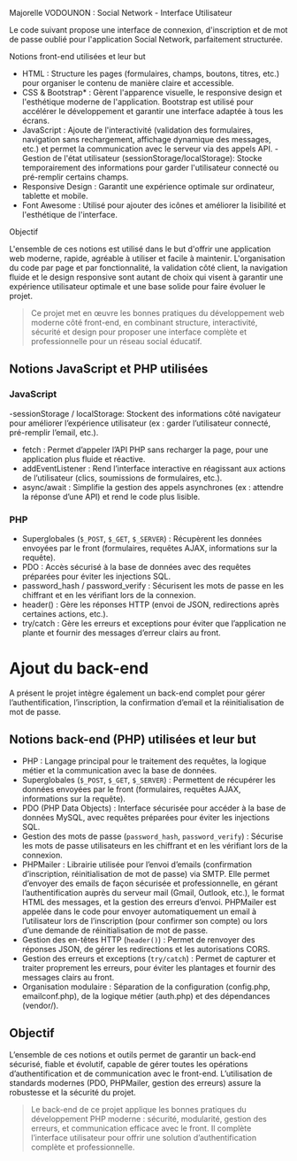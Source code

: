 Majorelle VODOUNON :  Social Network - Interface Utilisateur

Le code suivant propose une interface de connexion, d'inscription et de mot de passe oublié pour l'application Social Network, parfaitement structurée.

 Notions front-end utilisées et leur but

- HTML : Structure les pages (formulaires, champs, boutons, titres, etc.) pour organiser le contenu de manière claire et accessible.
- CSS & Bootstrap* : Gèrent l'apparence visuelle, le responsive design et l'esthétique moderne de l'application. Bootstrap est utilisé pour accélérer le développement et garantir une interface adaptée à tous les écrans.
- JavaScript : Ajoute de l'interactivité (validation des formulaires, navigation sans rechargement, affichage dynamique des messages, etc.) et permet la communication avec le serveur via des appels API.
-Gestion de l'état utilisateur (sessionStorage/localStorage): Stocke temporairement des informations pour garder l'utilisateur connecté ou pré-remplir certains champs.
- Responsive Design : Garantit une expérience optimale sur ordinateur, tablette et mobile.
- Font Awesome : Utilisé pour ajouter des icônes et améliorer la lisibilité et l'esthétique de l'interface.

Objectif

L'ensemble de ces notions est utilisé dans le but d'offrir une application web moderne, rapide, agréable à utiliser et facile à maintenir. L'organisation du code par page et par fonctionnalité, la validation côté client, la navigation fluide et le design responsive sont autant de choix qui visent à garantir une expérience utilisateur optimale et une base solide pour faire évoluer le projet.
> Ce projet met en œuvre les bonnes pratiques du développement web moderne côté front-end, en combinant structure, interactivité, sécurité et design pour proposer une interface complète et professionnelle pour un réseau social éducatif.

## Notions JavaScript et PHP utilisées

### JavaScript
-sessionStorage / localStorage: Stockent des informations côté navigateur pour améliorer l’expérience utilisateur (ex : garder l’utilisateur connecté, pré-remplir l’email, etc.).
- fetch : Permet d’appeler l’API PHP sans recharger la page, pour une application plus fluide et réactive.
- addEventListener : Rend l’interface interactive en réagissant aux actions de l’utilisateur (clics, soumissions de formulaires, etc.).
- async/await : Simplifie la gestion des appels asynchrones (ex : attendre la réponse d’une API) et rend le code plus lisible.

### PHP
- Superglobales (`$_POST`, `$_GET`, `$_SERVER`) : Récupèrent les données envoyées par le front (formulaires, requêtes AJAX, informations sur la requête).
- PDO : Accès sécurisé à la base de données avec des requêtes préparées pour éviter les injections SQL.
- password_hash / password_verify : Sécurisent les mots de passe en les chiffrant et en les vérifiant lors de la connexion.
- header() : Gère les réponses HTTP (envoi de JSON, redirections après certaines actions, etc.).
- try/catch : Gère les erreurs et exceptions pour éviter que l’application ne plante et fournir des messages d’erreur clairs au front.

# Ajout du back-end

 A présent le projet intègre également un back-end complet pour gérer l’authentification, l’inscription, la confirmation d’email et la réinitialisation de mot de passe.

## Notions back-end (PHP) utilisées et leur but

- PHP : Langage principal pour le traitement des requêtes, la logique métier et la communication avec la base de données.
- Superglobales (`$_POST`, `$_GET`, `$_SERVER`) : Permettent de récupérer les données envoyées par le front (formulaires, requêtes AJAX, informations sur la requête).
- PDO (PHP Data Objects) : Interface sécurisée pour accéder à la base de données MySQL, avec requêtes préparées pour éviter les injections SQL.
- Gestion des mots de passe (`password_hash`, `password_verify`) : Sécurise les mots de passe utilisateurs en les chiffrant et en les vérifiant lors de la connexion.
- PHPMailer : Librairie utilisée pour l’envoi d’emails (confirmation d’inscription, réinitialisation de mot de passe) via SMTP. Elle permet d’envoyer des emails de façon sécurisée et professionnelle, en gérant l’authentification auprès du serveur mail (Gmail, Outlook, etc.), le format HTML des messages, et la gestion des erreurs d’envoi. PHPMailer est appelée dans le code pour envoyer automatiquement un email à l’utilisateur lors de l’inscription (pour confirmer son compte) ou lors d’une demande de réinitialisation de mot de passe.
- Gestion des en-têtes HTTP (`header()`) : Permet de renvoyer des réponses JSON, de gérer les redirections et les autorisations CORS.
- Gestion des erreurs et exceptions (`try/catch`) : Permet de capturer et traiter proprement les erreurs, pour éviter les plantages et fournir des messages clairs au front.
- Organisation modulaire : Séparation de la configuration (config.php, emailconf.php), de la logique métier (auth.php) et des dépendances (vendor/).

## Objectif

L’ensemble de ces notions et outils permet de garantir un back-end sécurisé, fiable et évolutif, capable de gérer toutes les opérations d’authentification et de communication avec le front-end. L’utilisation de standards modernes (PDO, PHPMailer, gestion des erreurs) assure la robustesse et la sécurité du projet.

> Le back-end de ce projet applique les bonnes pratiques du développement PHP moderne : sécurité, modularité, gestion des erreurs, et communication efficace avec le front. Il complète l’interface utilisateur pour offrir une solution d’authentification complète et professionnelle.
